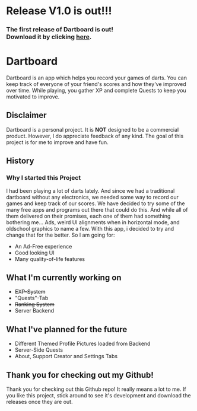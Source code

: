 <h1>Release V1.0 is out!!!</h1>
<h3>The first release of Dartboard is out! <br> Download it by clicking <a href="https://github.com/AliBlubberus/Dartboard/releases/download/Release_v1.0/Dartboard.msi">here</a>.</h3>

<h1>Dartboard</h1>

Dartboard is an app which helps you record your games of darts.
You can keep track of everyone of your friend's scores and how they've improved over time.
While playing, you gather XP and complete Quests to keep you motivated to improve.

<h2>Disclaimer</h2>
Dartboard is a personal project. It is <strong>NOT</strong> designed to be a commercial product.
However, I do appreciate feedback of any kind. The goal of this project is for me to improve and have fun.

<h2>History</h2>
<h3>Why I started this Project</h3>
I had been playing a lot of darts lately. And since we had a traditional dartboard without any electronics, we needed some way to record our games and keep track of our scores.
We have decided to try some of the many free apps and programs out there that could do this. And while all of them delivered on their promises, each one of them had something bothering me... Ads, weird UI alignments when in horizontal mode, and oldschool graphics to name a few. With this app, i decided to try and change that for the better. So I am going for:

<ul>
  <li>An Ad-Free experience</li>
  <li>Good looking UI</li>
  <li>Many quality-of-life features</li>
 </ul>
 
 <h2>What I'm currently working on</h2>
 <ul>
  <li><del>EXP-System</del></li>
  <li>"Quests"-Tab</li>
  <li><del>Ranking System</del></li>
  <li>Server Backend</li>
 </ul>
 
 <h2>What I've planned for the future</h2>
 <ul>
  <li>Different Themed Profile Pictures loaded from Backend</li>
  <li>Server-Side Quests</li>
  <li>About, Support Creator and Settings Tabs</li>
 </ul>
 
 <h2>Thank you for checking out my Github!</h2>
 Thank you for checking out this Github repo! It really means a lot to me.
 If you like this project, stick around to see it's development and download the releases once they are out.
</h2>
